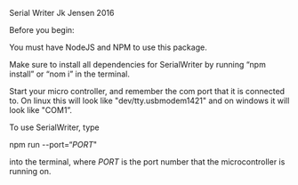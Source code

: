 Serial Writer 
Jk Jensen
2016

Before you begin:

You must have NodeJS and NPM to use this package.

Make sure to install all dependencies for SerialWriter by running “npm install” or “nom i” in the terminal.

Start your micro controller, and remember the com port that it 
is connected to. On linux this will look like 
"dev/tty.usbmodem1421" and on windows it will look like
"COM1”.

To use SerialWriter, type 

npm run --port=“*PORT*"

 into the terminal, where *PORT* is the port number that the microcontroller is running on.
